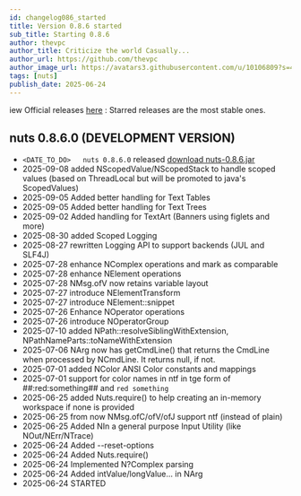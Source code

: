 ```yaml
---
id: changelog086_started
title: Version 0.8.6 started
sub_title: Starting 0.8.6
author: thevpc
author_title: Criticize the world Casually...
author_url: https://github.com/thevpc
author_image_url: https://avatars3.githubusercontent.com/u/10106809?s=460&u=28d1736bdf0b6e6f81981b3a2ebbd2db369b25c8&v=4
tags: [nuts]
publish_date: 2025-06-24
---
```



iew Official releases [here](https://github.com/thevpc/nuts/releases) :
Starred releases are the most stable ones.

## nuts 0.8.6.0 (DEVELOPMENT VERSION)
- ```<DATE_TO_DO> 	nuts 0.8.6.0``` released [download nuts-0.8.6.jar](https://thevpc.net/nuts/nuts-app-0.8.6.jar)
- 2025-09-08 added NScopedValue/NScopedStack to handle scoped values (based on ThreadLocal but will be promoted to java's ScopedValues)
- 2025-09-05 Added better handling for Text Tables
- 2025-09-05 Added better handling for Text Trees
- 2025-09-02 Added handling for TextArt (Banners using figlets and more)
- 2025-08-30 added Scoped Logging
- 2025-08-27 rewritten Logging API to support backends (JUL and SLF4J)
- 2025-07-28 enhance NComplex operations and mark as comparable
- 2025-07-28 enhance NElement operations
- 2025-07-28 NMsg.ofV now retains variable layout
- 2025-07-27 introduce NElementTransform
- 2025-07-27 introduce NElement::snippet
- 2025-07-26 Enhance NOperator operations
- 2025-07-26 introduce NOperatorGroup
- 2025-07-10 added NPath::resolveSiblingWithExtension, NPathNameParts::toNameWithExtension
- 2025-07-06 NArg now has getCmdLine() that returns the CmdLine when processed by NCmdLine. It returns null, if not.
- 2025-07-01 added NColor ANSI Color constants and mappings
- 2025-07-01 support for color names in ntf in tge form of ##:red:something## and ```red something```
- 2025-06-25 added Nuts.require() to help creating an in-memory workspace if none is provided
- 2025-06-25 from now NMsg.ofC/ofV/ofJ support ntf (instead of plain)
- 2025-06-25 Added NIn a general purpose Input Utility (like NOut/NErr/NTrace)
- 2025-06-24 Added --reset-options
- 2025-06-24 Added Nuts.require()
- 2025-06-24 Implemented N?Complex parsing
- 2025-06-24 Added intValue/longValue... in NArg 
- 2025-06-24 STARTED 
